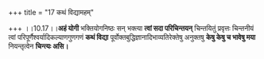 +++
title = "17 कथं विद्यामहम्"

+++
।।10.17।।**अहं योगी** भक्तियोगनिष्ठः सन् भक्त्या **त्वां सदा
परिचिन्तयन्** चिन्तयितुं प्रवृत्तः चिन्तनीयं त्वां
परिपूर्णैश्वर्यादिकल्याणगुणगणं **कथं विद्या**
पूर्वोक्तबुद्धिज्ञानादिभाव्यतिरेक्तेषु अनुक्तषु **केषु केषु च भावेषु
मया** नियन्तृत्वेन **चिन्त्यः असि।**
